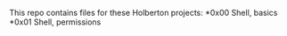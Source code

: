 This repo contains files for these Holberton projects:
	*0x00 Shell, basics  
	*0x01 Shell, permissions  

